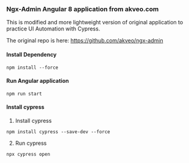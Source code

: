 ### Ngx-Admin Angular 8 application from akveo.com

This is modified and more lightweight version of original application to practice UI Automation with Cypress.

The original repo is here: https://github.com/akveo/ngx-admin

#### Install Dependency

```
npm install --force
```

#### Run Angular application

```
npm run start
```

#### Install cypress

1. Install cypress
```
npm install cypress --save-dev --force
```

2. Run cypress
```
npx cypress open
```
